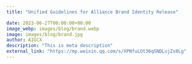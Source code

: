 ```yaml
---
title: "Unified Guidelines for Alliance Brand Identity Release"

date: 2023-06-27T00:00:00+00:00
image_webp: images/blog/brand.webp
image: images/blog/brand.jpg
author: AIGCX
description: "This is meta description"
external_link: "https://mp.weixin.qq.com/s/XPNfuLOt36qSNDLujZx8Lg"
---
```

